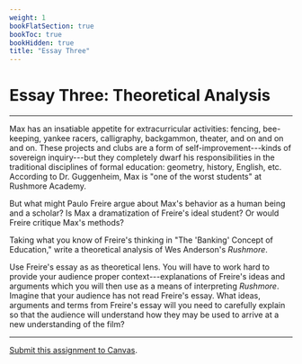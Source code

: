 ```yaml
---
weight: 1
bookFlatSection: true
bookToc: true
bookHidden: true
title: "Essay Three"
---
```


# Essay Three: Theoretical Analysis

---

Max has an insatiable appetite for extracurricular activities: fencing, bee-keeping, yankee racers, calligraphy, backgammon, theater, and on and on and on. These projects and clubs are a form of self-improvement---kinds of sovereign inquiry---but they completely dwarf his responsibilities in the traditional disciplines of formal education: geometry, history, English, etc. According to Dr. Guggenheim, Max is "one of the worst students" at Rushmore Academy.

But what might Paulo Freire argue about Max's behavior as a human being and a scholar? Is Max a dramatization of Freire's ideal student? Or would Freire critique Max's methods?

Taking what you know of Freire's thinking in "The 'Banking' Concept of Education," write a theoretical analysis of Wes Anderson's *Rushmore*.

Use Freire's essay as as theoretical lens. You will have to work hard to provide your audience proper context---explanations of Freire's ideas and arguments which you will then use as a means of interpreting *Rushmore*. Imagine that your audience has not read Freire's essay. What ideas, arguments and terms from Freire's essay will you need to carefully explain so that the audience will understand how they may be used to arrive at a new understanding of the film?

<!---

Here is a slice of a theoretical analysis that might give you a sense of how to use the theory and provide proper context for your analysis:


Although Freire argues that liberation education culminates in a a collective effort to change the world, Max's efforts in this regard fail to embrace the communitarian philosophy that Freire espouses. Freire insists that education and knowledge may only exist in dialogue---in the open exchange of ideas between equal partners engaged in a process of mutual inquiry (88). For Freire, these moments of co-inquiry inevitably lead to praxis---where the views, ideas, and values held by a community are used to transform the world into a more democratic and free society (75). While Max is keen to change the world, shaping it to his needs and wants, his praxis is always self-interested; he fails to understand Freire's imperatives of community, dialogue, and consensus. In essence, rather than shape the world *with* others, as Freire implores, Max insists on altering the world for himself alone.

There are numerous examples of Max's selfish failure to engage in the types of communication that Freire recommends. For example, [blah, blah, blah].

--->

---

<i class="fa fa-bullseye"></i> [Submit this assignment to Canvas](https://canvas.dartmouth.edu).
